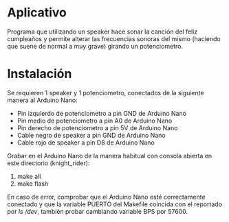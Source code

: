 # Aplicativo

Programa que utilizando un speaker hace sonar la canción del feliz cumpleaños y permite alterar las frecuencias sonoras del mismo (haciendo que suene de normal a muy grave) girando un potenciometro.

# Instalación

Se requieren 1 speaker y 1 potenciometro, conectados de la siguiente manera al Arduino Nano:
- Pin izquierdo de potenciometro a pin GND de Arduino Nano
- Pin medio de potenciometro a pin A0 de Arduino Nano
- Pin derecho de potenciometro a pin 5V de Arduino Nano
- Cable negro de speaker a pin GND de Arduino Nano
- Cable rojo de speaker a pin D8 de Arduino Nano

Grabar en el Arduino Nano de la manera habitual con consola abierta en este directorio (knight_rider):
1. make all
2. make flash

En caso de error, comprobar que el Arduino Nano esté correctamente conectado y que la variable PUERTO del Makefile coincida con el reportado por _ls /dev_, también probar cambiando variable BPS por 57600.